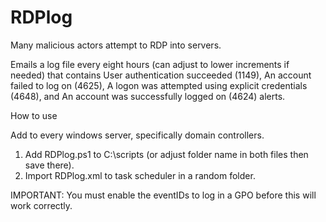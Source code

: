 # RDPlog

Many malicious actors attempt to RDP into servers.

Emails a log file every eight hours (can adjust to lower increments if needed) that contains User authentication succeeded (1149), An account failed to log on (4625), A logon was attempted using explicit credentials (4648), and An account was successfully logged on (4624) alerts.

How to use

Add to every windows server, specifically domain controllers.

1. Add RDPlog.ps1 to C:\scripts (or adjust folder name in both files then save there).
2. Import RDPlog.xml to task scheduler in a random folder.

IMPORTANT: You must enable the eventIDs to log in a GPO before this will work correctly.
